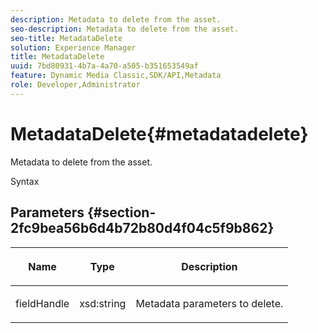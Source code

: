 ```yaml
---
description: Metadata to delete from the asset.
seo-description: Metadata to delete from the asset.
seo-title: MetadataDelete
solution: Experience Manager
title: MetadataDelete
uuid: 7bd80931-4b7a-4a70-a505-b351653549af
feature: Dynamic Media Classic,SDK/API,Metadata
role: Developer,Administrator
---
```


# MetadataDelete{#metadatadelete}

Metadata to delete from the asset.

 Syntax 

## Parameters {#section-2fc9bea56b6d4b72b80d4f04c5f9b862}

<table id="table_04100BB8ABD84EF68B0A7CE3AD946414"> 
 <thead> 
  <tr> 
   <th colname="col1" class="entry"> <p>Name </p> </th> 
   <th colname="col2" class="entry"> <p>Type </p> </th> 
   <th colname="col3" class="entry"> <p>Description </p> </th> 
  </tr> 
 </thead>
 <tbody> 
  <tr> 
   <td colname="col1"> <p><span class="codeph"><span class="varname"> fieldHandle</span></span> </p> </td> 
   <td colname="col2"> <span class="codeph"> xsd:string</span> </td> 
   <td colname="col3"> <p>Metadata parameters to delete. </p> </td> 
  </tr> 
 </tbody> 
</table>

